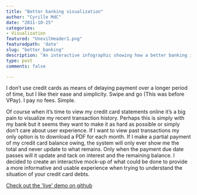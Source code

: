 ```yaml
---
title: "Better banking visualization"
author: "Cyrille MdC"
date: "2011-10-25"
categories:
- Visualization
featured: "UnevilHeader1.png"
featuredpath: 'date'
slug: "better_banking"
description: "An interactive infographic showing how a better banking information system could facilitate your understanding and control of your spending habits."
type: post
comments: false

---
```

I don’t use credit cards as means of delaying payment over a longer period of time, but I like their ease and simplicity. Swipe and go (This was before VPay). I pay no fees. Simple.

Of course when it’s time to view my credit card statements online it’s a big pain to visualize my recent transaction history. Perhaps this is simply with my bank but it seems they want to make it as hard as possible or simply don’t care about user experience. If I want to view past transactions my only option is to download a PDF for each month. If I make a partial payment of my credit card balance owing, the system will only ever show me the total and never update to what remains. Only when the payment due date passes will it update and tack on interest and the remaining balance. I decided to create an interactive mock-up of what could be done to provide a more informative and usable experience when trying to understand the situation of your credit card debts.

[Check out the 'live' demo on github](https://serialc.github.io/better_cred_info/)
